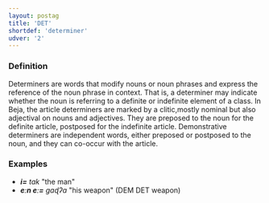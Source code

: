 ```yaml
---
layout: postag
title: 'DET'
shortdef: 'determiner'
udver: '2'
---
```


### Definition
Determiners are words that modify nouns or noun phrases and express the reference of the noun phrase in context. That is, a determiner may indicate whether the noun is referring to a definite or indefinite element of a class.
In Beja, the article determiners are marked by a clitic,mostly nominal but also adjectival on nouns and adjectives. 
They are preposed to the noun for the definite article, postposed for the indefinite article.
Demonstrative determiners are independent words, either preposed or postposed to the noun, and they can co-occur with the article.

### Examples

- _<b>i=</b> tak_ "the man"
- _<b>eːn eː=</b> gaɖʔa_ "his weapon" (DEM DET weapon)



